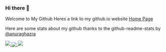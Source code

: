 ### Hi there 👋
Welcome to My Github
Heres a link to my github.io website 
<a href="https://BrendanSD3.github.io/">Home Page</a>


Here are some stats about my github thanks to the github-readme-stats by <a href="https://github.com/anuraghazra">@anuraghazra</a>



<a href="https://github.com/BrendanSD3/">
  <img align="" src="https://github-readme-stats.vercel.app/api/top-langs/?username=BrendanSD3&count_private=true&layout=compact&hide=jupyter%20notebook&langs_count=10"/>
</a>
<a href="https://github.com/BrendanSD3/">
  <img align="center" src="https://github-readme-stats.vercel.app/api?username=BrendanSD3&show_icons=true&theme=radical&count_private=true&custom_title=My%20stats%20including%20Private%20Repos" />
</a>
<a href="https://github.com/BrendanSD3/AngularJSAPI">
  <img align="" src="https://github-readme-stats.vercel.app/api/pin/?username=BrendanSD3&repo=AngularJSAPI" />
</a>
<!---<a href="https://github.com/BrendanSD3/BrendanSD3.github.io">
  <img align="center" src="https://github-readme-stats.vercel.app/api/pin/?username=BrendanSD3&repo=BrendanSD3.github.io" />
</a>---->

<!--
**BrendanSD3/BrendanSD3** is a ✨ _special_ ✨ repository because its `README.md` (this file) appears on your GitHub profile.

Here are some ideas to get you started:

- 🔭 I’m currently working on ...
- 🌱 I’m currently learning ...
- 👯 I’m looking to collaborate on ...
- 🤔 I’m looking for help with ...
- 💬 Ask me about ...
- 📫 How to reach me: ...
- 😄 Pronouns: ...
- ⚡ Fun fact: ...
-->
